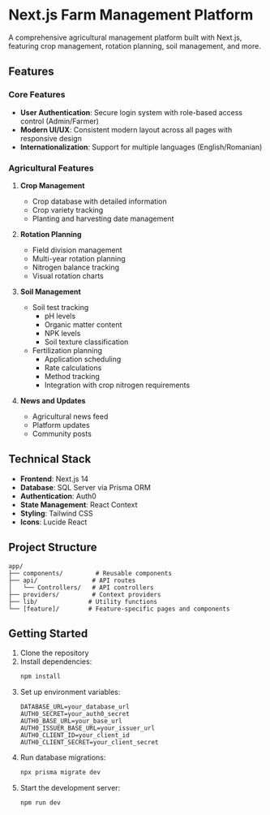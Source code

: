 # Next.js Farm Management Platform

A comprehensive agricultural management platform built with Next.js, featuring crop management, rotation planning, soil management, and more.

## Features

### Core Features
- **User Authentication**: Secure login system with role-based access control (Admin/Farmer)
- **Modern UI/UX**: Consistent modern layout across all pages with responsive design
- **Internationalization**: Support for multiple languages (English/Romanian)

### Agricultural Features
1. **Crop Management**
   - Crop database with detailed information
   - Crop variety tracking
   - Planting and harvesting date management

2. **Rotation Planning**
   - Field division management
   - Multi-year rotation planning
   - Nitrogen balance tracking
   - Visual rotation charts

3. **Soil Management**
   - Soil test tracking
     - pH levels
     - Organic matter content
     - NPK levels
     - Soil texture classification
   - Fertilization planning
     - Application scheduling
     - Rate calculations
     - Method tracking
     - Integration with crop nitrogen requirements

4. **News and Updates**
   - Agricultural news feed
   - Platform updates
   - Community posts

## Technical Stack

- **Frontend**: Next.js 14
- **Database**: SQL Server via Prisma ORM
- **Authentication**: Auth0
- **State Management**: React Context
- **Styling**: Tailwind CSS
- **Icons**: Lucide React

## Project Structure

```
app/
├── components/         # Reusable components
├── api/               # API routes
│   └── Controllers/   # API controllers
├── providers/         # Context providers
├── lib/              # Utility functions
└── [feature]/        # Feature-specific pages and components
```

## Getting Started

1. Clone the repository
2. Install dependencies:
   ```bash
   npm install
   ```
3. Set up environment variables:
   ```env
   DATABASE_URL=your_database_url
   AUTH0_SECRET=your_auth0_secret
   AUTH0_BASE_URL=your_base_url
   AUTH0_ISSUER_BASE_URL=your_issuer_url
   AUTH0_CLIENT_ID=your_client_id
   AUTH0_CLIENT_SECRET=your_client_secret
   ```
4. Run database migrations:
   ```bash
   npx prisma migrate dev
   ```
5. Start the development server:
   ```bash
   npm run dev
   ```

